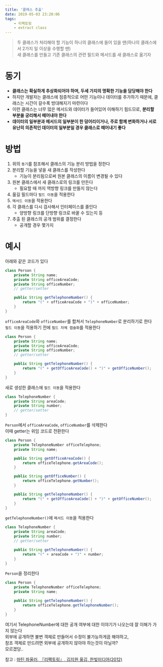 ```yaml
---
title: '클래스 추출'
date: 2019-05-03 23:20:06
tags:
    - 리팩토링
    - extract class
---
```


> 두 클래스가 처리해야 할 기능이 하나의 클래스에 들어 있을 땐(하나의 클래스에서 2가지 일 이상을 수행할 땐)  
> 새 클래스를 만들고 기존 클래스의 관련 필드와 메서드를 새 클래스로 옮기자  

# 동기
- **클래스는 확실하게 추상화되어야 하며, 두세 가지의 명확한 기능을 담당해야 한다**
- 하지만 개발자는 클래스에 점증적으로 어떤 기능이나 데이터를 추가하기 때문에, 클래스는 시간이 갈수록 방대해지기 마련이다
- 이런 클래스는 너무 많은 메서드와 데이터가 들어있어 이해하기 힘드므로, **분리할 부분을 궁리해서 떼어내야 한다**
- **데이터의 일부분과 메서드의 일부분이 한 덩어리이거나, 주로 함께 변화하거나 서로 유난히 의존적인 데이터의 일부분일 경우 클래스로 떼어내기 좋다**

# 방법
1. 위의 `동기`를 참조해서 클래스의 기능 분리 방법을 정한다
2. 분리할 기능을 넣을 새 클래스를 작성한다
    - 기능이 분리됨으로써 원본 클래스의 이름이 변경될 수 있다
3. 원본 클래스에서 새 클래스로의 링크를 만든다
    - 필요할 때 까지 역방향 링크를 만들지 않는다
4. 옮길 필드마다 `필드 이동`을 적용한다
5. `메서드 이동`을 적용한다
6. 각 클래스를 다시 검사해서 인터페이스를 줄인다
    - 양방향 링크를 단방향 링크로 바꿀 수 있는지 등
7. 추출 된 클래스의 공개 범위를 결정한다
    - 공개할 경우 몇가지 

# 예시
아래와 같은 코드가 있다  
```java
class Person {
    private String name;
    private String officeAreaCode;
    private String officeNumber;
    // getter/setter

    public String getTelephoneNumber() {
        return "(" + officeAreaCode + ")" + officeNumber;
    }
}
```

`officeAreaCode`와 `officeNumber`를 합쳐서 `TelephoneNumber`로 분리하기로 한다  
`필드 이동`을 적용하기 전에 `필드 자체 캡슐화`를 적용한다  
```java
class Person {
    private String name;
    private String officeAreaCode;
    private String officeNumber;
    // getter/setter

    public String getTelephoneNumber() {
        return "(" + getOfficeAreaCode() + ")" + getOfficeNumber();
    }
}
```

새로 생성한 클래스에 `필드 이동`을 적용한다  
```java
class TelephoneNumber {
    private String areaCode;
    private String number;
    // getter/setter
}
```

`Person`에서 `officeAreaCode`, `officeNumber`를 삭제한다  
이때 getter는 위임 코드로 전환한다
```java
class Person {
    private TelephoneNumber officeTelephone;
    private String name;

    public String getOfficeAreaCode() {
        return officeTelephone.getAreaCode();
    }

    public String getOfficeNumber() {
        return officeTelephone.getNumber();
    }

    public String getTelephoneNumber() {
        return "(" + getOfficeAreaCode() + ")" + getOfficeNumber();
    }
}
```

`getTelephoneNumber()`에 `메서드 이동`을 적용한다  
```java
class TelephoneNumber {
    private String areaCode;
    private String number;
    // getter/setter

    public String getTelephoneNumber() {
        return "(" + areaCode + ")" + number;
    }
}
```

`Person`을 정리한다  
```java
class Person {
    private TelephoneNumber officeTelephone;
    private String name;

    public String getTelephoneNumber() {
        return officeTelephone.getTelephoneNumber();
    }
}
```

여기서 TelephoneNumber에 대한 공개 여부에 대한 이야기가 나오는데 잘 이해가 가지 않는다  
외부에 공개하면 불변 객체로 만들어서 수정이 불가능하게끔 해야하고,  
참조 객체로 만드려면 외부에 공개하지 않아야 하는것이 아닐까?  
모르겠당..  

참고 : [마틴 파울러, 『리팩토링』, 김지원 옮김, 한빛미디어(2012)](http://www.kyobobook.co.kr/product/detailViewKor.laf?ejkGb=KOR&mallGb=KOR&barcode=9788979149715&orderClick=LAG&Kc=)

<!-- more -->